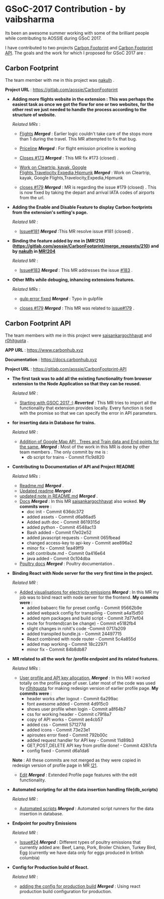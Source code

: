 <div style='{text-align:center;}'><h1>GSoC-2017 Contribution - by vaibsharma</h1>

Its been an awesome summer working with some of the brilliant people while contributing to AOSSIE during GSoC 2017.

I have contributed to two projects [Carbon Footprint](https://gitlab.com/aossie/CarbonFootprint) and [Carbon Footprint API](https://gitlab.com/aossie/CarbonFootprint-API). The goals and the work for which I proposed for GSoC 2017 are :

<h2>Carbon Footprint</h2>

The team member with me in this project was [nakulh](https://gitlab.com/nakulh) .

<strong> Project URL </strong> : https://gitlab.com/aossie/CarbonFootprint

* <strong>Adding more flights website in the extension : This was perhaps the easiest task as once we got the flow for one or two websites, for the other rest we just needed to handle the process according to the structure of website.</strong>
	
	<i>Related MRs </i> :

	* [Flights](https://gitlab.com/aossie/CarbonFootprint/merge_requests/194)  <strong><i>Merged</i></strong>  : Earlier logic couldn't take care of the stops more than 1 during the travel. This MR attempted to fix that bug.
		
	* [Priceline](https://gitlab.com/aossie/CarbonFootprint/merge_requests/195)  <strong><i>Merged</i></strong>  : For flight emission priceline is working
		
	* [Closes #173](https://gitlab.com/aossie/CarbonFootprint/merge_requests/202)  <strong><i>Merged</i></strong>  : This MR fix #173 (closed) .
		
	* [Work on Cleartrip, kayak, Google Flights,Travelocity,Expedia,Hipmunk](https://gitlab.com/aossie/CarbonFootprint/merge_requests/201)  <strong><i>Merged</i></strong>  : Work on Cleartrip, kayak, Google Flights,Travelocity,Expedia,Hipmunk
		
	* [closes #179](https://gitlab.com/aossie/CarbonFootprint/merge_requests/207)  <strong><i>Merged</i></strong>  : MR is regarding the issue #179 (closed) . This is now fixed by taking the depart and arrival IATA codes of airports from the url.

* <strong>Adding the Enable and Disable Feature to display Carbon footprints from the extension's setting's page.</strong>

	<i>Related MR </i> :
	* [Issue#181](https://gitlab.com/aossie/CarbonFootprint/merge_requests/210)  <strong><i>Merged</i></strong>  :This MR resolve issue #181 (closed) .

* <strong>Binding the feature added by me in [MR!210] (https://gitlab.com/aossie/CarbonFootprint/merge_requests/210) and by [nakulh](https://gitlab.com/nakulh) in [MR!204](https://gitlab.com/aossie/CarbonFootprint/merge_requests/204)</strong>

	<i>Related MR </i> :
	*  [Issue#183](https://gitlab.com/aossie/CarbonFootprint/merge_requests/221)  <strong><i>Merged</i></strong>  : This MR addresses the issue [#183](https://gitlab.com/aossie/CarbonFootprint/issues/183) .

* <strong>Other MRs while debuging, inhancing extensions features.</strong>

	<i>Related MRs </i> :
	* [gulp error fixed](https://gitlab.com/aossie/CarbonFootprint/merge_requests/203)  <strong><i>Merged</i></strong>  : Typo in gulpfile

	* [closes #179](https://gitlab.com/aossie/CarbonFootprint/merge_requests/207)  <strong><i>Merged</i></strong>  : This MR was related to [issue#179](https://gitlab.com/aossie/CarbonFootprint/issues/179) .


<h2>Carbon Footprint API</h2>
	
The team members with me in this project were [saisankargochhayat](https://gitlab.com/saisankargochhayat) and [r0hitgupta](https://gitlab.com/r0hitgupta) .

<strong>APP URL</strong> : https://www.carbonhub.xyz

<strong>Documentation</strong> : https://docs.carbonhub.xyz

<strong>Project URL</strong> : https://gitlab.com/aossie/CarbonFootprint-API

* <strong>The first task was to add all the existing functionality from browser extension to the Node Application so that they can be reused.</strong>
		
	<i>Related MR </i> :
	* [Starting with GSOC 2017 :)](https://gitlab.com/aossie/CarbonFootprint-API/merge_requests/5) <strong><i>Reverted</i></strong> : This MR tries to import all the functionality that extension provides locally. Every function is tied with the promise so that we can specify the error in API parameters.

* <strong> for inserting data in Database for trains.</strong>

	<i>Related MR </i> :
	* [Addition of Google Map API , Trees and Train data and End points for the same.](https://gitlab.com/aossie/CarbonFootprint-API/merge_requests/11)  <strong><i>Merged</i></strong>  : Most of the work in this MR is done by other team members . The only commit by me is :
		* db script for trains - Commit f1c9d820

* <strong>Contributing to Documentation of API and Project README</strong>

	<i>Related MRs </i> :
	* [Readme.md](https://gitlab.com/aossie/CarbonFootprint-API/merge_requests/12)  <strong><i>Merged</i></strong> .
	* [Updated readme](https://gitlab.com/aossie/CarbonFootprint-API/merge_requests/13)  <strong><i>Merged</i></strong>  .
	* [updated note in README.md](https://gitlab.com/aossie/CarbonFootprint-API/merge_requests/17)  <strong><i>Merged</i></strong>  .
	* [Docs](https://gitlab.com/aossie/CarbonFootprint-API/merge_requests/22)  <strong><i>Merged</i></strong>  : In this MR [saisankargochhayat](https://gitlab.com/saisankargochhayat) also woked.
		<strong>My commits were</strong> :
		* doc init - Commit 636dc372
		* added assets - Commit d6a86ad5
		* Added auth doc - Commit 8619315d
		* added python - Commit 4548ac13
		* Bash added - Commit f7e02e52
		* added javascript requests - Commit 065fbead
		* changed access-key to api-key - Commit aee896a2
		* minor fix - Commit 1ea49ff9
		* edit contribute.md - Commit 0a416e64
		* java added - Commit 0c104dba
	* [Poultry docs](https://gitlab.com/aossie/CarbonFootprint-API/merge_requests/35)  <strong><i>Merged</i></strong>  : Poultry documentation .

* <strong>Binding React with Node server for the very first time in the project.</strong>

	<i>Related MR </i> :
	* [Added visualisations for electricity emissions](https://gitlab.com/aossie/CarbonFootprint-API/merge_requests/14)
	 <strong><i>Merged</i></strong>  : In this MR my job was to bind react with node server for the frontend.
	<strong>My commits were</strong> :
		* added babaerc file for preset config - Commit 95662b9e
		* added webpack config for transpiling - Commit a4a15d50
		* added npm packages and build script - Commit 7d77ef04
		* route for frontend(can be change) - Commit e5182fb4
		* slight changes in rohit's code -Commit 0717a209
		* added transpiled bundle.js - Commit 24497715
		* React combined with node router - Commit 5c4a855d
		* added map working - Commit 18c22971
		* minor fix - Commit 84b8db87

* <strong>MR related to all the work for /profile endpoint and its related features.</strong>

	<i>Related MRs </i> :
	* [User profile and API key allocation.](https://gitlab.com/aossie/CarbonFootprint-API/merge_requests/21)  <strong><i>Merged</i></strong>  : In this MR I worked totally on the profile page of user. Later  most of the code was used by [r0hitgupta](https://gitlab.com/r0hitgupta) for making redesign version of earlier profile page.
	<strong>My commits were</strong> : 
		* header works after logout - Commit 6a299ac
		* font awesome added - Commit 4d915c0
		* shows user profile when login - Commit a8f64b7
		* css for working header - Commit c79f8a7
		* copy of API works - Commit ae4cb57
		* added css - Commit 571277d
		* added icons - Commit 73e23e1
		* apiroutes error fixed - Commit 792b00c
		* added request handler for API key - Commit 11d89b3
		* GET,POST,DELETE API key from profile done! - Commit 4287cfa
		* config fixed - Commit d6a1da6
		
	<strong>Note</strong> : All these commits are not merged as they were copied in redesign version of profile page in MR [!21](https://gitlab.com/aossie/CarbonFootprint-API/merge_requests/21). 

	* [Edit](https://gitlab.com/aossie/CarbonFootprint-API/merge_requests/25)  <strong><i>Merged</i></strong>  : Extended Profile page features with the edit functionality.

* <strong>Automated scripting for all the data insertion handling file(db_scripts)</strong> 

	<i>Related MR </i> :
	* [Automated scripts](https://gitlab.com/aossie/CarbonFootprint-API/merge_requests/15)  <strong><i>Merged</i></strong>  : Automated script runners for the data insertion in database.

* <strong>Endpoint for poultry Emissions</strong>

	<i>Related MR </i> :
	* [Issue#24](https://gitlab.com/aossie/CarbonFootprint-API/merge_requests/28)  <strong><i>Merged</i></strong>  : Different types of poultry emissions that currently added are: Beef, Lamp, Pork, Broiler Chicken, Turkey Bird, Egg (currently we have data only for eggs produced in british columbia)

* <strong>Config for Production build of React.</strong>

	<i>Related MR </i>:
	* [adding the config for production build](https://gitlab.com/aossie/CarbonFootprint-API/merge_requests/31) <strong><i>Merged</i></strong>  : Using react production build configuration for production.